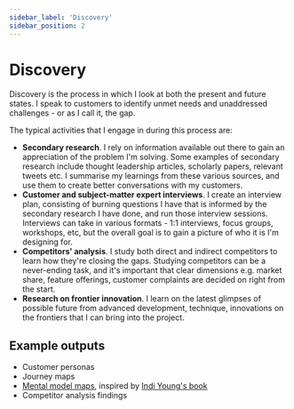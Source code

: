 ```yaml
---
sidebar_label: 'Discovery'
sidebar_position: 2
---
```


# Discovery   

Discovery is the process in which I look at both the present and future states. I speak to customers to identify unmet needs and  unaddressed challenges - or as I call it, the gap. 

The typical activities that I engage in during this process are:

* **Secondary research**. I rely on information available out there to gain an appreciation of the problem I'm solving. Some examples of secondary research include thought leadership articles, scholarly papers, relevant tweets etc. I summarise my learnings from these various sources, and use them to create better conversations with my customers.
* **Customer and subject-matter expert interviews**. I create an interview plan, consisting of burning questions I have that is informed by the secondary research I have done, and run those interview sessions. Interviews can take in various formats - 1:1 interviews, focus groups, workshops, etc, but the overall goal is to gain a picture of who it is I'm designing for.  
* **Competitors' analysis**. I study both direct and indirect competitors to learn how they're closing the gaps. Studying competitors can be a never-ending task, and it's important that clear dimensions e.g. market share, feature offerings, customer complaints are decided on right from the start.
* **Research on frontier innovation**. I learn on the latest glimpses of possible future from advanced development, technique, innovations on the frontiers that I can bring into the project. 

## Example outputs

* Customer personas
* Journey maps
* [Mental model maps](/static/img/mental-model.jpeg), inspired by [Indi Young's book](https://www.amazon.com/Mental-Models-Aligning-Strategy-Behavior/dp/1933820063)
* Competitor analysis findings
